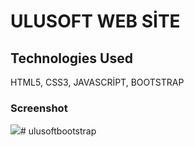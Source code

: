 <h1>ULUSOFT WEB SİTE</h1>

<h2>Technologies Used</h2>

<p>HTML5, CSS3, JAVASCRİPT, BOOTSTRAP</p>

<h3>Screenshot</h3>

![](ulusoft.gif)# ulusoftbootstrap
